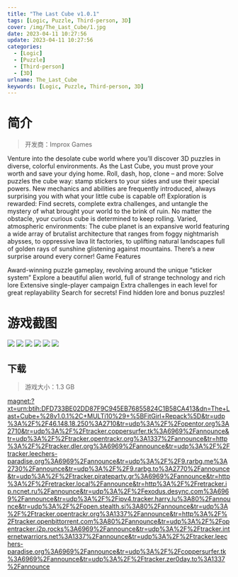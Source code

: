 ```yaml
---
title: "The Last Cube v1.0.1"
tags: [Logic, Puzzle, Third-person, 3D]
cover: /img/The_Last_Cube/1.jpg
date: 2023-04-11 10:27:56
update: 2023-04-11 10:27:56
categories: 
  - [Logic]
  - [Puzzle]
  - [Third-person]
  - [3D]
urlname: The_Last_Cube
keywords: [Logic, Puzzle, Third-person, 3D]
---
```

# 简介

> 开发商：Improx Games

Venture into the desolate cube world where you’ll discover 3D puzzles in diverse, colorful environments. As the Last Cube, you must prove your worth and save your dying home.
Roll, dash, hop, clone – and more:
Solve puzzles the cube way: stamp stickers to your sides and use their special powers. New mechanics and abilities are frequently introduced, always surprising you with what your little cube is capable of!
Exploration is rewarded:
Find secrets, complete extra challenges, and untangle the mystery of what brought your world to the brink of ruin. No matter the obstacle, your curious cube is determined to keep rolling.
Varied, atmospheric environments:
The cube planet is an expansive world featuring a wide array of brutalist architecture that ranges from foggy nightmarish abysses, to oppressive lava lit factories, to uplifting natural landscapes full of golden rays of sunshine glistening against mountains. There’s a new surprise around every corner!
Game Features

Award-winning puzzle gameplay, revolving around the unique “sticker system”
Explore a beautiful alien world, full of strange technology and rich lore
Extensive single-player campaign
Extra challenges in each level for great replayability
Search for secrets! Find hidden lore and bonus puzzles!

# 游戏截图

![](/img/The_Last_Cube/2.jpg)
![](/img/The_Last_Cube/3.jpg)
![](/img/The_Last_Cube/4.jpg)
![](/img/The_Last_Cube/5.jpg)
![](/img/The_Last_Cube/6.jpg)
![](/img/The_Last_Cube/7.jpg)


## 下载

> 游戏大小：1.3 GB

[magnet:?xt=urn:btih:DFD733BE02DD87F9C945EB76855824C1B58CA413&amp;dn=The+Last+Cube+%28v1.0.1%2C+MULTi10%29+%5BFitGirl+Repack%5D&amp;tr=udp%3A%2F%2F46.148.18.250%3A2710&amp;tr=udp%3A%2F%2Fopentor.org%3A2710&amp;tr=udp%3A%2F%2Ftracker.coppersurfer.tk%3A6969%2Fannounce&amp;tr=udp%3A%2F%2Ftracker.opentrackr.org%3A1337%2Fannounce&amp;tr=http%3A%2F%2Ftracker.dler.org%3A6969%2Fannounce&amp;tr=udp%3A%2F%2Ftracker.leechers-paradise.org%3A6969%2Fannounce&amp;tr=udp%3A%2F%2F9.rarbg.me%3A2730%2Fannounce&amp;tr=udp%3A%2F%2F9.rarbg.to%3A2770%2Fannounce&amp;tr=udp%3A%2F%2Ftracker.pirateparty.gr%3A6969%2Fannounce&amp;tr=http%3A%2F%2Fretracker.local%2Fannounce&amp;tr=http%3A%2F%2Fretracker.ip.ncnet.ru%2Fannounce&amp;tr=udp%3A%2F%2Fexodus.desync.com%3A6969%2Fannounce&amp;tr=udp%3A%2F%2Fipv4.tracker.harry.lu%3A80%2Fannounce&amp;tr=udp%3A%2F%2Fopen.stealth.si%3A80%2Fannounce&amp;tr=udp%3A%2F%2Ftracker.opentrackr.org%3A1337%2Fannounce&amp;tr=http%3A%2F%2Ftracker.openbittorrent.com%3A80%2Fannounce&amp;tr=udp%3A%2F%2Fopentracker.i2p.rocks%3A6969%2Fannounce&amp;tr=udp%3A%2F%2Ftracker.internetwarriors.net%3A1337%2Fannounce&amp;tr=udp%3A%2F%2Ftracker.leechers-paradise.org%3A6969%2Fannounce&amp;tr=udp%3A%2F%2Fcoppersurfer.tk%3A6969%2Fannounce&amp;tr=udp%3A%2F%2Ftracker.zer0day.to%3A1337%2Fannounce](magnet:?xt=urn:btih:DFD733BE02DD87F9C945EB76855824C1B58CA413&amp;dn=The+Last+Cube+%28v1.0.1%2C+MULTi10%29+%5BFitGirl+Repack%5D&amp;tr=udp%3A%2F%2F46.148.18.250%3A2710&amp;tr=udp%3A%2F%2Fopentor.org%3A2710&amp;tr=udp%3A%2F%2Ftracker.coppersurfer.tk%3A6969%2Fannounce&amp;tr=udp%3A%2F%2Ftracker.opentrackr.org%3A1337%2Fannounce&amp;tr=http%3A%2F%2Ftracker.dler.org%3A6969%2Fannounce&amp;tr=udp%3A%2F%2Ftracker.leechers-paradise.org%3A6969%2Fannounce&amp;tr=udp%3A%2F%2F9.rarbg.me%3A2730%2Fannounce&amp;tr=udp%3A%2F%2F9.rarbg.to%3A2770%2Fannounce&amp;tr=udp%3A%2F%2Ftracker.pirateparty.gr%3A6969%2Fannounce&amp;tr=http%3A%2F%2Fretracker.local%2Fannounce&amp;tr=http%3A%2F%2Fretracker.ip.ncnet.ru%2Fannounce&amp;tr=udp%3A%2F%2Fexodus.desync.com%3A6969%2Fannounce&amp;tr=udp%3A%2F%2Fipv4.tracker.harry.lu%3A80%2Fannounce&amp;tr=udp%3A%2F%2Fopen.stealth.si%3A80%2Fannounce&amp;tr=udp%3A%2F%2Ftracker.opentrackr.org%3A1337%2Fannounce&amp;tr=http%3A%2F%2Ftracker.openbittorrent.com%3A80%2Fannounce&amp;tr=udp%3A%2F%2Fopentracker.i2p.rocks%3A6969%2Fannounce&amp;tr=udp%3A%2F%2Ftracker.internetwarriors.net%3A1337%2Fannounce&amp;tr=udp%3A%2F%2Ftracker.leechers-paradise.org%3A6969%2Fannounce&amp;tr=udp%3A%2F%2Fcoppersurfer.tk%3A6969%2Fannounce&amp;tr=udp%3A%2F%2Ftracker.zer0day.to%3A1337%2Fannounce)